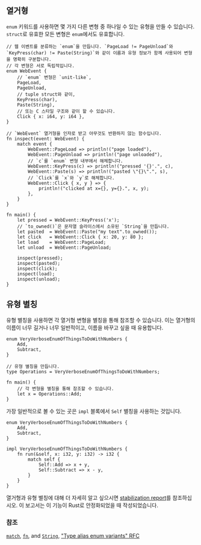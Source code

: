 ## 열거형

`enum` 키워드를 사용하면 몇 가지 다른 변형 중 하나일 수 있는 유형을 만들 수 있습니다.
`struct`로 유효한 모든 변형은 `enum`에서도 유효합니다.

```rust,editable
// 웹 이벤트를 분류하는 `enum`을 만듭니다. `PageLoad != PageUnload`와 `KeyPress(char) != Paste(String)`와 같이 이름과 유형 정보가 함께 사용되어 변형을 명확히 구분합니다.
// 각 변형은 서로 독립적입니다.
enum WebEvent {
    // `enum` 변형은 `unit-like`,
    PageLoad,
    PageUnload,
    // tuple struct와 같이,
    KeyPress(char),
    Paste(String),
    // 또는 C 스타일 구조와 같이 할 수 있습니다.
    Click { x: i64, y: i64 },
}

// `WebEvent` 열거형을 인자로 받고 아무것도 반환하지 않는 함수입니다.
fn inspect(event: WebEvent) {
    match event {
        WebEvent::PageLoad => println!("page loaded"),
        WebEvent::PageUnload => println!("page unloaded"),
        // `c`를 `enum` 변형 내부에서 해체합니다.
        WebEvent::KeyPress(c) => println!("pressed '{}'.", c),
        WebEvent::Paste(s) => println!("pasted \"{}\".", s),
        // `Click`를 `x`와 `y`로 해체합니다.
        WebEvent::Click { x, y } => {
            println!("clicked at x={}, y={}.", x, y);
        },
    }
}

fn main() {
    let pressed = WebEvent::KeyPress('x');
    // `to_owned()`은 문자열 슬라이스에서 소유된 `String`을 만듭니다.
    let pasted  = WebEvent::Paste("my text".to_owned());
    let click   = WebEvent::Click { x: 20, y: 80 };
    let load    = WebEvent::PageLoad;
    let unload  = WebEvent::PageUnload;

    inspect(pressed);
    inspect(pasted);
    inspect(click);
    inspect(load);
    inspect(unload);
}

```

## 유형 별칭

유형 별칭을 사용하면 각 열거형 변형을 별칭을 통해 참조할 수 있습니다. 이는 열거형의 이름이 너무 길거나 너무 일반적이고, 이름을 바꾸고 싶을 때 유용합니다.

```rust,editable
enum VeryVerboseEnumOfThingsToDoWithNumbers {
    Add,
    Subtract,
}

// 유형 별칭을 만듭니다.
type Operations = VeryVerboseEnumOfThingsToDoWithNumbers;

fn main() {
    // 각 변형을 별칭을 통해 참조할 수 있습니다.
    let x = Operations::Add;
}
```

가장 일반적으로 볼 수 있는 곳은 `impl` 블록에서 `Self` 별칭을 사용하는 것입니다.

```rust,editable
enum VeryVerboseEnumOfThingsToDoWithNumbers {
    Add,
    Subtract,
}

impl VeryVerboseEnumOfThingsToDoWithNumbers {
    fn run(&self, x: i32, y: i32) -> i32 {
        match self {
            Self::Add => x + y,
            Self::Subtract => x - y,
        }
    }
}
```

열거형과 유형 별칭에 대해 더 자세히 알고 싶으시면 [stabilization report][aliasreport]를 참조하십시오. 이 보고서는 이 기능이 Rust로 안정화되었을 때 작성되었습니다.

### 참조

[`match`][match], [`fn`][fn], and [`String`][str], ["Type alias enum variants" RFC][type_alias_rfc]

[c_struct]: https://en.wikipedia.org/wiki/Struct_(C_programming_language)
[match]: ../flow_control/match.md
[fn]: ../fn.md
[str]: ../std/str.md
[aliasreport]: https://github.com/rust-lang/rust/pull/61682/#issuecomment-502472847
[type_alias_rfc]: https://rust-lang.github.io/rfcs/2338-type-alias-enum-variants.html
